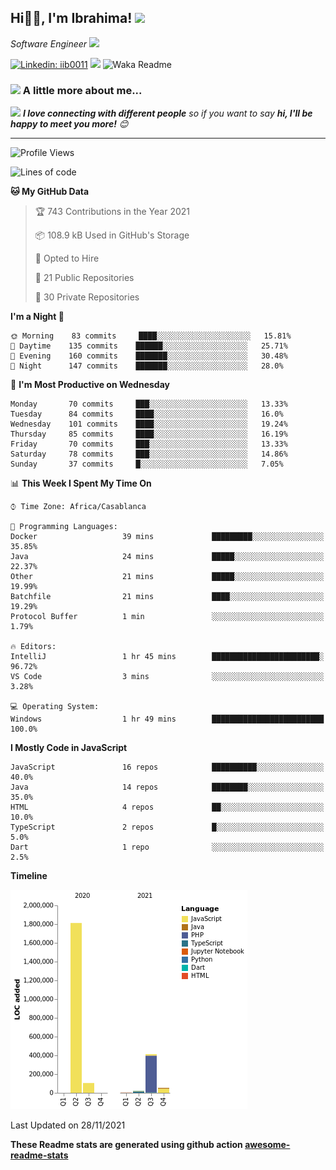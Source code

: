 <h2>Hi🙏🏻, I'm Ibrahima! <img src="https://media.giphy.com/media/12oufCB0MyZ1Go/giphy.gif" width="50"></h2>
<p><em>Software Engineer <img src="https://media.giphy.com/media/WUlplcMpOCEmTGBtBW/giphy.gif" width="30"> 
</em></p>


[![Linkedin: iib0011](https://img.shields.io/badge/-iib0011-blue?style=flat-square&logo=Linkedin&logoColor=white&link=https://www.linkedin.com/in/iib0011/)](https://www.linkedin.com/in/iib0011/)
![](https://visitor-badge.glitch.me/badge?page_id=iib0011)
![Waka Readme](https://github.com/iib0011/iib0011/workflows/Waka%20Readme/badge.svg)


### <img src="https://media.giphy.com/media/VgCDAzcKvsR6OM0uWg/giphy.gif" width="50"> A little more about me...  


<img src="https://media.giphy.com/media/LnQjpWaON8nhr21vNW/giphy.gif" width="60"> <em><b>I love connecting with different people</b> so if you want to say <b>hi, I'll be happy to meet you more!</b> 😊</em>

---
<!--START_SECTION:waka-->
![Profile Views](http://img.shields.io/badge/Profile%20Views-7-blue)

![Lines of code](https://img.shields.io/badge/From%20Hello%20World%20I%27ve%20Written-2.4%20million%20lines%20of%20code-blue)

**🐱 My GitHub Data** 

> 🏆 743 Contributions in the Year 2021
 > 
> 📦 108.9 kB Used in GitHub's Storage 
 > 
> 💼 Opted to Hire
 > 
> 📜 21 Public Repositories 
 > 
> 🔑 30 Private Repositories  
 > 
**I'm a Night 🦉** 

```text
🌞 Morning    83 commits     ████░░░░░░░░░░░░░░░░░░░░░   15.81% 
🌆 Daytime    135 commits    ██████░░░░░░░░░░░░░░░░░░░   25.71% 
🌃 Evening    160 commits    ███████░░░░░░░░░░░░░░░░░░   30.48% 
🌙 Night      147 commits    ███████░░░░░░░░░░░░░░░░░░   28.0%

```
📅 **I'm Most Productive on Wednesday** 

```text
Monday       70 commits     ███░░░░░░░░░░░░░░░░░░░░░░   13.33% 
Tuesday      84 commits     ████░░░░░░░░░░░░░░░░░░░░░   16.0% 
Wednesday    101 commits    ████░░░░░░░░░░░░░░░░░░░░░   19.24% 
Thursday     85 commits     ████░░░░░░░░░░░░░░░░░░░░░   16.19% 
Friday       70 commits     ███░░░░░░░░░░░░░░░░░░░░░░   13.33% 
Saturday     78 commits     ███░░░░░░░░░░░░░░░░░░░░░░   14.86% 
Sunday       37 commits     █░░░░░░░░░░░░░░░░░░░░░░░░   7.05%

```


📊 **This Week I Spent My Time On** 

```text
⌚︎ Time Zone: Africa/Casablanca

💬 Programming Languages: 
Docker                   39 mins             █████████░░░░░░░░░░░░░░░░   35.85% 
Java                     24 mins             █████░░░░░░░░░░░░░░░░░░░░   22.37% 
Other                    21 mins             █████░░░░░░░░░░░░░░░░░░░░   19.99% 
Batchfile                21 mins             ████░░░░░░░░░░░░░░░░░░░░░   19.29% 
Protocol Buffer          1 min               ░░░░░░░░░░░░░░░░░░░░░░░░░   1.79%

🔥 Editors: 
IntelliJ                 1 hr 45 mins        ████████████████████████░   96.72% 
VS Code                  3 mins              ░░░░░░░░░░░░░░░░░░░░░░░░░   3.28%

💻 Operating System: 
Windows                  1 hr 49 mins        █████████████████████████   100.0%

```

**I Mostly Code in JavaScript** 

```text
JavaScript               16 repos            ██████████░░░░░░░░░░░░░░░   40.0% 
Java                     14 repos            ████████░░░░░░░░░░░░░░░░░   35.0% 
HTML                     4 repos             ██░░░░░░░░░░░░░░░░░░░░░░░   10.0% 
TypeScript               2 repos             █░░░░░░░░░░░░░░░░░░░░░░░░   5.0% 
Dart                     1 repo              ░░░░░░░░░░░░░░░░░░░░░░░░░   2.5%

```


**Timeline**

![Chart not found](https://raw.githubusercontent.com/iib0011/iib0011/master/charts/bar_graph.png) 


 Last Updated on 28/11/2021
<!--END_SECTION:waka-->

**These Readme stats are generated using github action [awesome-readme-stats](https://github.com/iib0011/waka-readme-stats)**
